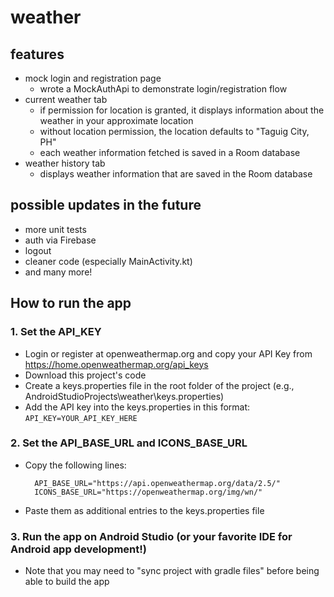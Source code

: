 # weather

## features

* mock login and registration page
  * wrote a MockAuthApi to demonstrate login/registration flow
* current weather tab
  * if permission for location is granted, it displays information about the weather in your
    approximate location
  * without location permission, the location defaults to "Taguig City, PH"
  * each weather information fetched is saved in a Room database
* weather history tab
  * displays weather information that are saved in the Room database

## possible updates in the future

* more unit tests
* auth via Firebase
* logout
* cleaner code (especially MainActivity.kt)
* and many more!

## How to run the app

### 1. Set the API_KEY

* Login or register at openweathermap.org and copy your API Key
  from https://home.openweathermap.org/api_keys
* Download this project's code
* Create a keys.properties file in the root folder of the project (e.g.,
  AndroidStudioProjects\weather\keys.properties)
* Add the API key into the keys.properties in this format: `API_KEY=YOUR_API_KEY_HERE`

### 2. Set the API_BASE_URL and ICONS_BASE_URL

* Copy the following lines:
    ```
      API_BASE_URL="https://api.openweathermap.org/data/2.5/"
      ICONS_BASE_URL="https://openweathermap.org/img/wn/"
    ```
* Paste them as additional entries to the keys.properties file

### 3. Run the app on Android Studio (or your favorite IDE for Android app development!)

* Note that you may need to "sync project with gradle files" before being able to build the app